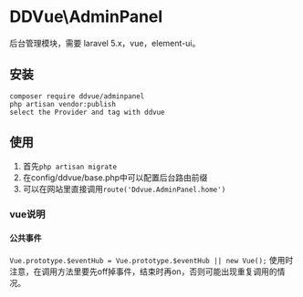 # DDVue\AdminPanel
后台管理模块，需要 laravel 5.x，vue，element-ui。

## 安装

```
composer require ddvue/adminpanel
php artisan vendor:publish
select the Provider and tag with ddvue
```

## 使用

1. 首先`php artisan migrate`
2. 在config/ddvue/base.php中可以配置后台路由前缀
3. 可以在网站里直接调用`route('Ddvue.AdminPanel.home')`

### vue说明
#### 公共事件
`Vue.prototype.$eventHub = Vue.prototype.$eventHub || new Vue();`
使用时注意，在调用方法里要先off掉事件，结束时再on，否则可能出现重复调用的情况。

